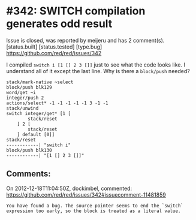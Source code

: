 
#342: SWITCH compilation generates odd result
================================================================================
Issue is closed, was reported by meijeru and has 2 comment(s).
[status.built] [status.tested] [type.bug]
<https://github.com/red/red/issues/342>

I compiled `switch i [1 [] 2 3 []]` just to see what the code looks like. I understand all of it except the last line. Why is there a `block/push` needed?

```
stack/mark-native ~select
block/push blk129
word/get ~i
integer/push 2
actions/select* -1 -1 -1 -1 -1 3 -1 -1
stack/unwind
switch integer/get* [1 [
        stack/reset
    ] 2 [
        stack/reset
    ] default [0]]
stack/reset
------------| "switch i"
block/push blk130
------------| "[1 [] 2 3 []]"
```



Comments:
--------------------------------------------------------------------------------

On 2012-12-18T11:04:50Z, dockimbel, commented:
<https://github.com/red/red/issues/342#issuecomment-11481859>

    You have found a bug. The source pointer seems to end the `switch` expression too early, so the block is treated as a literal value.

